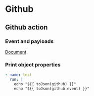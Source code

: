# Github

## Github action

### Event and payloads

[Document](https://docs.github.com/en/developers/webhooks-and-events/webhooks/webhook-events-and-payloads)

### Print object properties

```yaml
- name: test
  run: |
    echo "${{ toJson(github) }}"
    echo "${{ toJson(github.event) }}"
```
